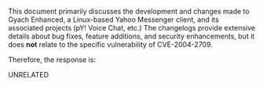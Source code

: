 This document primarily discusses the development and changes made to Gyach Enhanced, a Linux-based Yahoo Messenger client, and its associated projects (pY! Voice Chat, etc.) The changelogs provide extensive details about bug fixes, feature additions, and security enhancements, but it does **not** relate to the specific vulnerability of CVE-2004-2709. 

Therefore, the response is:

UNRELATED